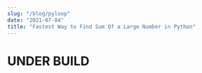 ```yaml
---
slug: "/blog/pyloop"
date: "2021-07-04"
title: "Fastest Way to Find Sum Of a Large Number in Python"
---
```


# UNDER BUILD